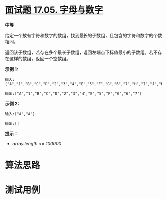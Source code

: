 # [面试题 17.05. 字母与数字][cnTitle]

**中等**

给定一个放有字符和数字的数组，找到最长的子数组，且包含的字符和数字的个数相同。

返回该子数组，若存在多个最长子数组，返回左端点下标值最小的子数组。若不存在这样的数组，返回一个空数组。

**示例 1:** 

```
输入:["A","1","B","C","D","2","3","4","E","5","F","G","6","7","H","I","J","K","L","M"]

输出:["A","1","B","C","D","2","3","4","E","5","F","G","6","7"]

```

**示例 2:** 

```
输入:["A","A"]

输出:[]

```

**提示：** 

-  *array.length <= 100000* 




# 算法思路

# 测试用例
```
```

[cnTitle]: https://leetcode-cn.com/problems/find-longest-subarray-lcci/
